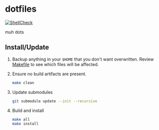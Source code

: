 dotfiles
========

[![ShellCheck](https://github.com/markcaudill/dotfiles/actions/workflows/shellcheck.yml/badge.svg?branch=main)](https://github.com/markcaudill/dotfiles/actions/workflows/shellcheck.yml)

muh dots

Install/Update
--------------

1. Backup anything in your `$HOME` that you don't want overwritten. Review
   [Makefile](Makefile) to see which files will be affected.

2. Ensure no build artifacts are present.

    ```bash
    make clean
    ```

3. Update submodules

    ```bash
    git submodule update --init --recursive
    ```

4. Build and install

    ```bash
    make all
    make install
    ```
